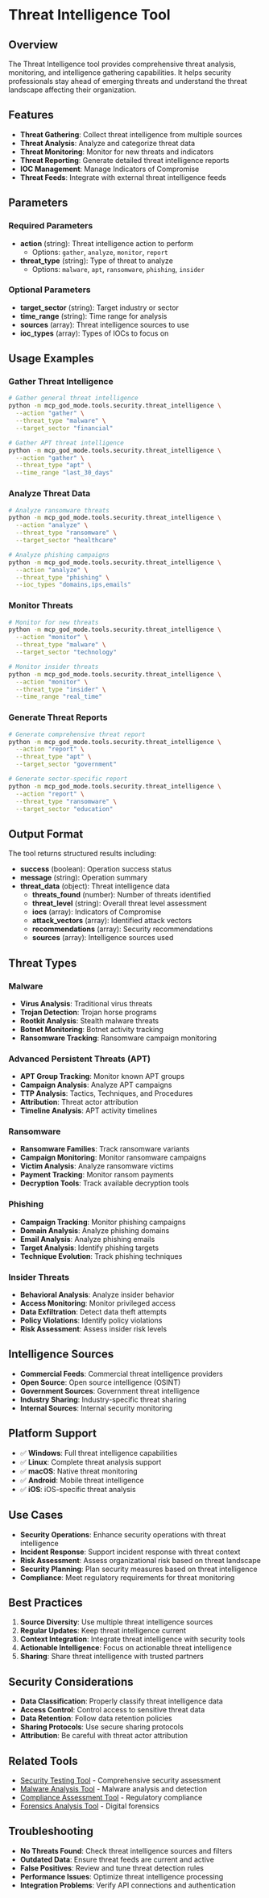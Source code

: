 # Threat Intelligence Tool

## Overview
The Threat Intelligence tool provides comprehensive threat analysis, monitoring, and intelligence gathering capabilities. It helps security professionals stay ahead of emerging threats and understand the threat landscape affecting their organization.

## Features
- **Threat Gathering**: Collect threat intelligence from multiple sources
- **Threat Analysis**: Analyze and categorize threat data
- **Threat Monitoring**: Monitor for new threats and indicators
- **Threat Reporting**: Generate detailed threat intelligence reports
- **IOC Management**: Manage Indicators of Compromise
- **Threat Feeds**: Integrate with external threat intelligence feeds

## Parameters

### Required Parameters
- **action** (string): Threat intelligence action to perform
  - Options: `gather`, `analyze`, `monitor`, `report`
- **threat_type** (string): Type of threat to analyze
  - Options: `malware`, `apt`, `ransomware`, `phishing`, `insider`

### Optional Parameters
- **target_sector** (string): Target industry or sector
- **time_range** (string): Time range for analysis
- **sources** (array): Threat intelligence sources to use
- **ioc_types** (array): Types of IOCs to focus on

## Usage Examples

### Gather Threat Intelligence
```bash
# Gather general threat intelligence
python -m mcp_god_mode.tools.security.threat_intelligence \
  --action "gather" \
  --threat_type "malware" \
  --target_sector "financial"

# Gather APT threat intelligence
python -m mcp_god_mode.tools.security.threat_intelligence \
  --action "gather" \
  --threat_type "apt" \
  --time_range "last_30_days"
```

### Analyze Threat Data
```bash
# Analyze ransomware threats
python -m mcp_god_mode.tools.security.threat_intelligence \
  --action "analyze" \
  --threat_type "ransomware" \
  --target_sector "healthcare"

# Analyze phishing campaigns
python -m mcp_god_mode.tools.security.threat_intelligence \
  --action "analyze" \
  --threat_type "phishing" \
  --ioc_types "domains,ips,emails"
```

### Monitor Threats
```bash
# Monitor for new threats
python -m mcp_god_mode.tools.security.threat_intelligence \
  --action "monitor" \
  --threat_type "malware" \
  --target_sector "technology"

# Monitor insider threats
python -m mcp_god_mode.tools.security.threat_intelligence \
  --action "monitor" \
  --threat_type "insider" \
  --time_range "real_time"
```

### Generate Threat Reports
```bash
# Generate comprehensive threat report
python -m mcp_god_mode.tools.security.threat_intelligence \
  --action "report" \
  --threat_type "apt" \
  --target_sector "government"

# Generate sector-specific report
python -m mcp_god_mode.tools.security.threat_intelligence \
  --action "report" \
  --threat_type "ransomware" \
  --target_sector "education"
```

## Output Format

The tool returns structured results including:
- **success** (boolean): Operation success status
- **message** (string): Operation summary
- **threat_data** (object): Threat intelligence data
  - **threats_found** (number): Number of threats identified
  - **threat_level** (string): Overall threat level assessment
  - **iocs** (array): Indicators of Compromise
  - **attack_vectors** (array): Identified attack vectors
  - **recommendations** (array): Security recommendations
  - **sources** (array): Intelligence sources used

## Threat Types

### Malware
- **Virus Analysis**: Traditional virus threats
- **Trojan Detection**: Trojan horse programs
- **Rootkit Analysis**: Stealth malware threats
- **Botnet Monitoring**: Botnet activity tracking
- **Ransomware Tracking**: Ransomware campaign monitoring

### Advanced Persistent Threats (APT)
- **APT Group Tracking**: Monitor known APT groups
- **Campaign Analysis**: Analyze APT campaigns
- **TTP Analysis**: Tactics, Techniques, and Procedures
- **Attribution**: Threat actor attribution
- **Timeline Analysis**: APT activity timelines

### Ransomware
- **Ransomware Families**: Track ransomware variants
- **Campaign Monitoring**: Monitor ransomware campaigns
- **Victim Analysis**: Analyze ransomware victims
- **Payment Tracking**: Monitor ransom payments
- **Decryption Tools**: Track available decryption tools

### Phishing
- **Campaign Tracking**: Monitor phishing campaigns
- **Domain Analysis**: Analyze phishing domains
- **Email Analysis**: Analyze phishing emails
- **Target Analysis**: Identify phishing targets
- **Technique Evolution**: Track phishing techniques

### Insider Threats
- **Behavioral Analysis**: Analyze insider behavior
- **Access Monitoring**: Monitor privileged access
- **Data Exfiltration**: Detect data theft attempts
- **Policy Violations**: Identify policy violations
- **Risk Assessment**: Assess insider risk levels

## Intelligence Sources
- **Commercial Feeds**: Commercial threat intelligence providers
- **Open Source**: Open source intelligence (OSINT)
- **Government Sources**: Government threat intelligence
- **Industry Sharing**: Industry-specific threat sharing
- **Internal Sources**: Internal security monitoring

## Platform Support
- ✅ **Windows**: Full threat intelligence capabilities
- ✅ **Linux**: Complete threat analysis support
- ✅ **macOS**: Native threat monitoring
- ✅ **Android**: Mobile threat intelligence
- ✅ **iOS**: iOS-specific threat analysis

## Use Cases
- **Security Operations**: Enhance security operations with threat intelligence
- **Incident Response**: Support incident response with threat context
- **Risk Assessment**: Assess organizational risk based on threat landscape
- **Security Planning**: Plan security measures based on threat intelligence
- **Compliance**: Meet regulatory requirements for threat monitoring

## Best Practices
1. **Source Diversity**: Use multiple threat intelligence sources
2. **Regular Updates**: Keep threat intelligence current
3. **Context Integration**: Integrate threat intelligence with security tools
4. **Actionable Intelligence**: Focus on actionable threat intelligence
5. **Sharing**: Share threat intelligence with trusted partners

## Security Considerations
- **Data Classification**: Properly classify threat intelligence data
- **Access Control**: Control access to sensitive threat data
- **Data Retention**: Follow data retention policies
- **Sharing Protocols**: Use secure sharing protocols
- **Attribution**: Be careful with threat actor attribution

## Related Tools
- [Security Testing Tool](security_testing.md) - Comprehensive security assessment
- [Malware Analysis Tool](malware_analysis.md) - Malware analysis and detection
- [Compliance Assessment Tool](compliance_assessment.md) - Regulatory compliance
- [Forensics Analysis Tool](forensics_analysis.md) - Digital forensics

## Troubleshooting
- **No Threats Found**: Check threat intelligence sources and filters
- **Outdated Data**: Ensure threat feeds are current and active
- **False Positives**: Review and tune threat detection rules
- **Performance Issues**: Optimize threat intelligence processing
- **Integration Problems**: Verify API connections and authentication
